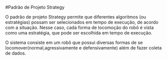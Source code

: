 #Padrão de Projeto Strategy

O padrão de projeto Strategy permite que diferentes algoritmos (ou estratégias) possam ser selecionados em tempo de execução, de acordo com a situação. 
Nesse caso, cada forma de locomoção do robô é vista como uma estratégia, que pode ser escolhida em tempo de execução.

O sistema consiste em um robô que possui diversas formas de se locomover(normal,agressivamente e defensivamente) além de fazer coleta de dados.
